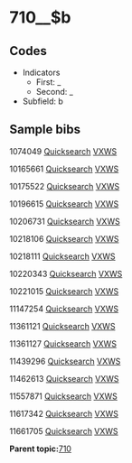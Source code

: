 # 710\_\_$b

## Codes

-   Indicators
    -   First: \_
    -   Second: \_
-   Subfield: b

## Sample bibs

1074049 [Quicksearch](https://search.library.yale.edu/catalog/1074049) [VXWS](http://prodorbis.library.yale.edu:7014/vxws/GetHoldingsService?bibId=1074049)

10165661 [Quicksearch](https://search.library.yale.edu/catalog/10165661) [VXWS](http://prodorbis.library.yale.edu:7014/vxws/GetHoldingsService?bibId=10165661)

10175522 [Quicksearch](https://search.library.yale.edu/catalog/10175522) [VXWS](http://prodorbis.library.yale.edu:7014/vxws/GetHoldingsService?bibId=10175522)

10196615 [Quicksearch](https://search.library.yale.edu/catalog/10196615) [VXWS](http://prodorbis.library.yale.edu:7014/vxws/GetHoldingsService?bibId=10196615)

10206731 [Quicksearch](https://search.library.yale.edu/catalog/10206731) [VXWS](http://prodorbis.library.yale.edu:7014/vxws/GetHoldingsService?bibId=10206731)

10218106 [Quicksearch](https://search.library.yale.edu/catalog/10218106) [VXWS](http://prodorbis.library.yale.edu:7014/vxws/GetHoldingsService?bibId=10218106)

10218111 [Quicksearch](https://search.library.yale.edu/catalog/10218111) [VXWS](http://prodorbis.library.yale.edu:7014/vxws/GetHoldingsService?bibId=10218111)

10220343 [Quicksearch](https://search.library.yale.edu/catalog/10220343) [VXWS](http://prodorbis.library.yale.edu:7014/vxws/GetHoldingsService?bibId=10220343)

10221015 [Quicksearch](https://search.library.yale.edu/catalog/10221015) [VXWS](http://prodorbis.library.yale.edu:7014/vxws/GetHoldingsService?bibId=10221015)

11147254 [Quicksearch](https://search.library.yale.edu/catalog/11147254) [VXWS](http://prodorbis.library.yale.edu:7014/vxws/GetHoldingsService?bibId=11147254)

11361121 [Quicksearch](https://search.library.yale.edu/catalog/11361121) [VXWS](http://prodorbis.library.yale.edu:7014/vxws/GetHoldingsService?bibId=11361121)

11361127 [Quicksearch](https://search.library.yale.edu/catalog/11361127) [VXWS](http://prodorbis.library.yale.edu:7014/vxws/GetHoldingsService?bibId=11361127)

11439296 [Quicksearch](https://search.library.yale.edu/catalog/11439296) [VXWS](http://prodorbis.library.yale.edu:7014/vxws/GetHoldingsService?bibId=11439296)

11462613 [Quicksearch](https://search.library.yale.edu/catalog/11462613) [VXWS](http://prodorbis.library.yale.edu:7014/vxws/GetHoldingsService?bibId=11462613)

11557871 [Quicksearch](https://search.library.yale.edu/catalog/11557871) [VXWS](http://prodorbis.library.yale.edu:7014/vxws/GetHoldingsService?bibId=11557871)

11617342 [Quicksearch](https://search.library.yale.edu/catalog/11617342) [VXWS](http://prodorbis.library.yale.edu:7014/vxws/GetHoldingsService?bibId=11617342)

11661705 [Quicksearch](https://search.library.yale.edu/catalog/11661705) [VXWS](http://prodorbis.library.yale.edu:7014/vxws/GetHoldingsService?bibId=11661705)

**Parent topic:**[710](../../tags/710/710.md)

